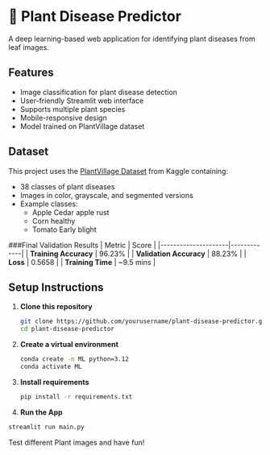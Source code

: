 # 🌿 Plant Disease Predictor 

A deep learning-based web application for identifying plant diseases from leaf images.  
## Features

- Image classification for plant disease detection
- User-friendly Streamlit web interface
- Supports multiple plant species
- Mobile-responsive design
- Model trained on PlantVillage dataset

## Dataset

This project uses the [PlantVillage Dataset](https://www.kaggle.com/datasets/abdallahalidev/plantvillage-dataset) from Kaggle containing:
- 38 classes of plant diseases
- Images in color, grayscale, and segmented versions
- Example classes: 
  - Apple Cedar apple rust
  - Corn healthy
  - Tomato Early blight

 ###Final Validation Results
| Metric              | Score       |
|---------------------|-------------|
| **Training Accuracy**        | 96.23%      |
| **Validation Accuracy**        | 88.23%      |
| **Loss**            | 0.5658      |
| **Training Time**   | ~9.5 mins   |

## Setup Instructions

1. **Clone this repository**
   ```bash
   git clone https://github.com/yourusername/plant-disease-predictor.git
   cd plant-disease-predictor
   ```
2. **Create a virtual environment**
   ```bash
   conda create -n ML python=3.12
   conda activate ML
   ```

4. **Install requirements**
   ```bash
   pip install -r requirements.txt
   ```
5. **Run the App**
```bash
streamlit run main.py
```
Test different Plant images and have fun!
